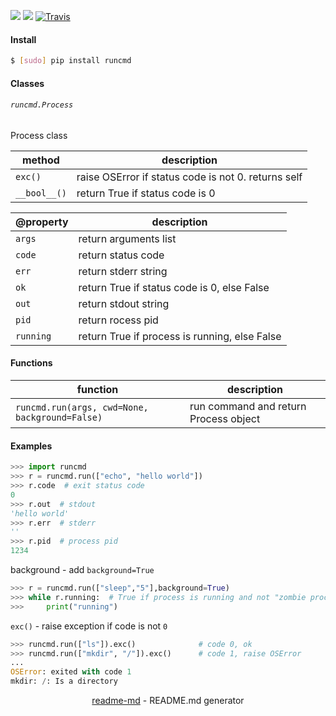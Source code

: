 [![](https://img.shields.io/pypi/pyversions/runcmd.svg?longCache=True)](https://pypi.org/pypi/runcmd/)
[![](https://img.shields.io/pypi/v/runcmd.svg?maxAge=3600)](https://pypi.org/pypi/runcmd/)
[![Travis](https://api.travis-ci.org/looking-for-a-job/runcmd.py.svg?branch=master)](https://travis-ci.org/looking-for-a-job/runcmd.py/)

#### Install
```bash
$ [sudo] pip install runcmd
```

#### Classes

###### `runcmd.Process`

Process class

method|description
-|-
`exc()`|raise OSError if status code is not 0. returns self
`__bool__()`|return True if status code is 0

@property|description
-|-
`args`|return arguments list
`code`|return status code
`err`|return stderr string
`ok`|return True if status code is 0, else False
`out`|return stdout string
`pid`|return rocess pid
`running`|return True if process is running, else False

#### Functions
function|description
-|-
`runcmd.run(args, cwd=None, background=False)`|run command and return Process object

#### Examples
```python
>>> import runcmd
>>> r = runcmd.run(["echo", "hello world"])
>>> r.code  # exit status code
0
>>> r.out  # stdout
'hello world'
>>> r.err  # stderr
''
>>> r.pid  # process pid
1234
```

background - add `background=True`
```python
>>> r = runcmd.run(["sleep","5"],background=True)
>>> while r.running:  # True if process is running and not "zombie process"
>>>     print("running")
```

`exc()` - raise exception if code is not `0`
```python
>>> runcmd.run(["ls"]).exc()              # code 0, ok
>>> runcmd.run(["mkdir", "/"]).exc()      # code 1, raise OSError
...
OSError: exited with code 1
mkdir: /: Is a directory
```

<p align="center"><a href="https://pypi.org/project/readme-md/">readme-md</a> - README.md generator</p>